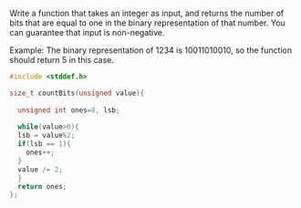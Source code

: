 Write a function that takes an integer as input, and returns the number of bits that are equal to one in the binary representation of that number. You can guarantee that input is non-negative.

Example: The binary representation of 1234 is 10011010010, so the function should return 5 in this case.

```c
#include <stddef.h>

size_t countBits(unsigned value){
  
  unsigned int ones=0, lsb;
  
  while(value>0){ 
  lsb = value%2; 
  if(lsb == 1){
    ones++;
  }
  value /= 2;
  }
  return ones;
};

```
